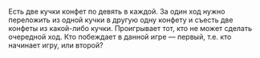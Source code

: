 Есть две кучки конфет по девять в каждой. За один ход нужно переложить из одной кучки в другую одну конфету и съесть две конфеты из какой-либо кучки. Проигрывает тот, кто не может сделать очередной ход. Кто побеждает в данной игре — первый, т.е. кто начинает игру, или второй?
